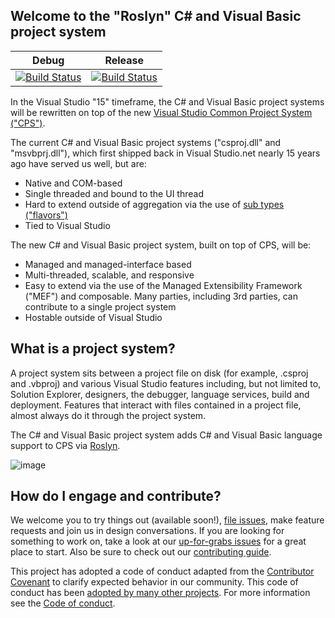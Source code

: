 ## Welcome to the "Roslyn" C# and Visual Basic project system

|Debug|Release|
|:--:|:--:|
|[![Build Status](http://dotnet-ci.cloudapp.net/job/dotnet_roslyn-project-system/job/master/job/windows_debug/badge/icon)](http://dotnet-ci.cloudapp.net/job/dotnet_roslyn-project-system/job/master/job/windows_debug/)|[![Build Status](http://dotnet-ci.cloudapp.net/job/dotnet_roslyn-project-system/job/master/job/windows_release/badge/icon)](http://dotnet-ci.cloudapp.net/job/dotnet_roslyn-project-system/job/master/job/windows_release/)|

In the Visual Studio "15" timeframe, the C# and Visual Basic project systems will be rewritten on top of the new [Visual Studio Common Project System ("CPS")](https://blogs.msdn.microsoft.com/visualstudio/2015/06/02/introducing-the-project-system-extensibility-preview/).

The current C# and Visual Basic project systems ("csproj.dll" and "msvbprj.dll"), which first shipped back in Visual Studio.net nearly 15 years ago have served us well, but are:

- Native and COM-based
- Single threaded and bound to the UI thread
- Hard to extend outside of aggregation via the use of [sub types ("flavors")](https://msdn.microsoft.com/en-us/library/bb166488.aspx)
- Tied to Visual Studio

The new C# and Visual Basic project system, built on top of CPS, will be:

- Managed and managed-interface based
- Multi-threaded, scalable, and responsive
- Easy to extend via the use of the  Managed Extensibility Framework ("MEF") and composable. Many parties, including 3rd parties, can contribute to a single project system
- Hostable outside of Visual Studio

## What is a project system?
A project system sits between a project file on disk (for example, .csproj and .vbproj) and various Visual Studio features including, but not limited to, Solution Explorer, designers, the debugger, language services, build and deployment. Features that interact with files contained in a project file, almost always do it through the project system.

The C# and Visual Basic project system adds C# and Visual Basic language support to CPS via [Roslyn](http://github.com/dotnet/roslyn).

![image](https://cloud.githubusercontent.com/assets/1103906/14901076/73454a6a-0d48-11e6-8478-472474d55824.png)

## How do I engage and contribute?
We welcome you to try things out (available soon!), [file issues](https://github.com/dotnet/roslyn/issues), make feature requests and join us in design conversations. If you are looking for something to work on, take a look at our [up-for-grabs issues](https://github.com/dotnet/roslyn/issues?q=is%3Aopen+is%3Aissue+label%3A%22Area-Project+System%22+label%3A%22Up+for+Grabs%22) for a great place to start. Also be sure to check out our [contributing guide](CONTRIBUTING.md).

This project has adopted a code of conduct adapted from the [Contributor Covenant](http://contributor-covenant.org/) to clarify expected behavior in our community. This code of conduct has been [adopted by many other projects](http://contributor-covenant.org/adopters/). For more information see the [Code of conduct](http://www.dotnetfoundation.org/code-of-conduct).
